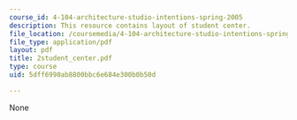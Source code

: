 ```yaml
---
course_id: 4-104-architecture-studio-intentions-spring-2005
description: This resource contains layout of student center.
file_location: /coursemedia/4-104-architecture-studio-intentions-spring-2005/5dff6990ab8800bbc6e684e300b0b50d_2student_center.pdf
file_type: application/pdf
layout: pdf
title: 2student_center.pdf
type: course
uid: 5dff6990ab8800bbc6e684e300b0b50d

---
```

None